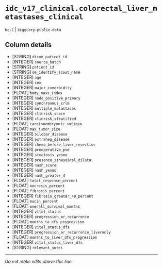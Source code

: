 # `idc_v17_clinical.colorectal_liver_metastases_clinical`
`bq-1` | `bigquery-public-data`

## Column details
* [STRING]    `dicom_patient_id`
* [INTEGER]   `source_batch`
* [STRING]    `patient_id`
* [STRING]    `de_identify_scout_name`
* [INTEGER]   `age`
* [INTEGER]   `sex`
* [INTEGER]   `major_comorbidity`
* [FLOAT]     `body_mass_index`
* [INTEGER]   `node_positive_primary`
* [INTEGER]   `synchronous_crlm`
* [INTEGER]   `multiple_metastases`
* [INTEGER]   `clinrisk_score`
* [INTEGER]   `clinrisk_stratified`
* [FLOAT]     `carcinoembryonic_antigen`
* [FLOAT]     `max_tumor_size`
* [INTEGER]   `bilobar_disease`
* [INTEGER]   `extrahep_disease`
* [INTEGER]   `chemo_before_liver_resection`
* [INTEGER]   `preoperative_pve`
* [INTEGER]   `steatosis_yesno`
* [INTEGER]   `presence_sinusoidal_dilata`
* [INTEGER]   `nash_score`
* [INTEGER]   `nash_yesno`
* [INTEGER]   `nash_greater_4`
* [FLOAT]     `total_response_percent`
* [FLOAT]     `necrosis_percent`
* [FLOAT]     `fibrosis_percent`
* [INTEGER]   `fibrosis_greater_40_percent`
* [FLOAT]     `mucin_percent`
* [FLOAT]     `overall_survival_months`
* [INTEGER]   `vital_status`
* [INTEGER]   `progression_or_recurrence`
* [FLOAT]     `months_to_dfs_progression`
* [INTEGER]   `vital_status_dfs`
* [INTEGER]   `progression_or_recurrence_liveronly`
* [FLOAT]     `months_to_liver_dfs_progression`
* [INTEGER]   `vital_status_liver_dfs`
* [STRING]    `relevant_notes`

-------------------------------------------------------------------------------
*Do not make edits above this line.*
